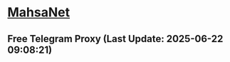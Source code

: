 
# [MahsaNet](https://t.me/mahsa_net)
## Free Telegram Proxy (Last Update: 2025-06-22 09:08:21)

    